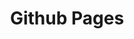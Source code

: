 ---
layout: blog_by_tag
title: 'Github Pages'
tag: github-pages
permalink: /tags/github-pages/
hide: true
---